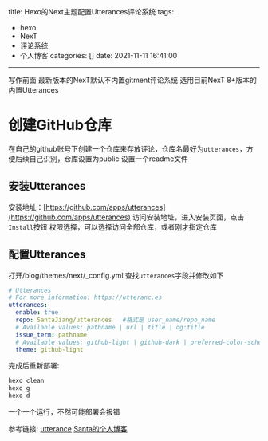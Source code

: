 title: Hexo的Next主题配置Utterances评论系统
tags:
  - hexo
  - NexT
  - 评论系统
  - 个人博客
categories: []
date: 2021-11-11 16:41:00
---

写作前面
最新版本的NexT默认不内置gitment评论系统
选用目前NexT 8+版本的内置Utterances

# 创建GitHub仓库
在自己的github账号下创建一个仓库来存放评论，仓库名最好为`utterances`，方便后续自己识别，仓库设置为public
设置一个readme文件

## 安装Utterances
安装地址：[https://github.com/apps/utterances](https://github.com/apps/utterances)
访问安装地址，进入安装页面，点击`Install`按钮
权限选择，可以选择访问全部仓库，或者刚才指定仓库

## 配置Utterances
打开/blog/themes/next/_config.yml
查找`utterances`字段并修改如下
```yml
# Utterances
# For more information: https://utteranc.es
utterances:
  enable: true
  repo: SantaJiang/utterances	#格式是 user_name/repo_name
  # Available values: pathname | url | title | og:title
  issue_term: pathname
  # Available values: github-light | github-dark | preferred-color-scheme | github-dark-orange | icy-dark | dark-blue | photon-dark | boxy-light
  theme: github-light
```
完成后重新部署:
```md
hexo clean
hexo g
hexo d
```
一个一个运行，不然可能部署会报错

参考链接:
    [utterance](https://utteranc.es/?installation_id=20644453&setup_action=install)
    [Santa的个人博客](https://santajiang.github.io/2021/08/18/Next%E4%B8%BB%E9%A2%98%E9%85%8D%E7%BD%AEUtterances%E8%AF%84%E8%AE%BA%E7%B3%BB%E7%BB%9F/#more)